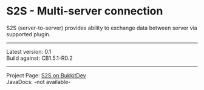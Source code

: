 S2S - Multi-server connection
===

S2S (server-to-server) provides ability to exchange data between server via supported plugin.

---
Latest version: 0.1<br/>
Build against: CB1.5.1-R0.2

---
Project Page: [S2S on BukkitDev](http://dev.bukkit.org/server-mods/S2S)<br/>
JavaDocs: -not available-